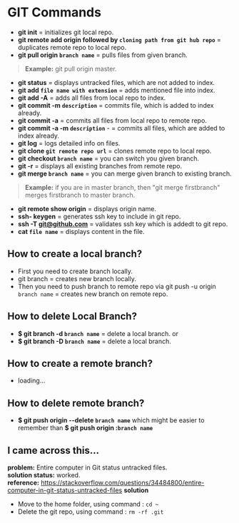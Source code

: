 # GIT Commands
- **git init** = initializes git local repo.
- **git remote add origin  followed by `cloning path from git hub repo`** = duplicates remote repo to local repo.
- **git pull origin `branch name`** = pulls files from given branch.
> **Example:** git pull origin master.
- **git status** = displays untracked files, which are not added to index.
- **git add `file name with extension`** = adds mentioned file into index.
- **git add -A** = adds all files from local repo to index. 
- **git commit -m `description`** = commits file, which is added to index already.
- **git commit -a** = commits all files from local repo to remote repo.
- **git commit -a -m `description`** - = commits all files, which are added to index already.
- **git log** = logs detailed info on files.
- **git clone `git remote repo url`** = clones remote repo to local repo.
- **git checkout `branch name`** = you can switch you given branch.
- **git -r** = displays all existing branches from remote repo.
- **git merge `branch name`** = you can merge given branch to existing branch.
> **Example:** if you are in master branch, then "git merge firstbranch" merges firstbranch to master branch.
- **git remote show origin** = displays origin name.
- **ssh- keygen** = generates ssh key to include in git repo.
- **ssh -T git@github.com** = validates ssh key which is addedt to git repo.
- **cat `file name`** = displays content in the file.

## How to create a local branch?
* First you need to create branch locally.
* git branch <branch name>= creates new branch locally.
* Then you need to push branch to remote repo via git push -u origin `branch name` = creates new branch on remote repo.
## How to delete Local Branch?
- **$ git branch -d `branch name`** = delete a local branch.
or
- **$ git branch -D `branch name`** = delete a local branch.
## How to create a remote branch?
- loading...

## How to delete remote branch?
- **$ git push origin --delete `branch name`** which might be easier to remember than **$ git push origin :`branch name`**


## I came across this...

**problem:** Entire computer in Git status untracked files.   
**solution status:** worked.  
**reference:** https://stackoverflow.com/questions/34484800/entire-computer-in-git-status-untracked-files
**solution**
- Move to the home folder, using command : `cd ~` 
- Delete the git repo, using command : `rm -rf .git`


